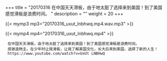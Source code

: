 +++
title = "20170316  在中国天天滑板，由于地太脏了选择来到美国！到了美国感觉滑板是浪费时间。 "
description = ""
weight = 20
+++

{{< mymp3 mp3="20170316_uxut_lnbhwq.mp4.wav.mp3" >}}

{{< mymp4 mp4="20170316_uxut_lnbhwq.mp4" >}}

     在中国天天滑板，由于地太脏了选择来到美国！到了美国感觉滑板是浪费时间。 
     感谢造物主。在少年时让我滑板，让我了解美国文化，长大后来到美国，选择了新的人生！ 
     https://www.youtube.com/watch?v=UxUt LNBHwQ 
